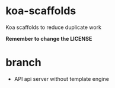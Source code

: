 # koa-scaffolds

Koa scaffolds to reduce duplicate work

**Remember to change the LICENSE**

# branch

-   API api server without template engine
